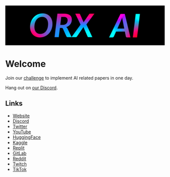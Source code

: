 ![orxai.com](profile/github-banner.png)

# Welcome

Join our [challenge](https://github.com/orxaicom/daily-arxiv-code)
to implement AI related papers in one day.

Hang out on [our Discord](https://discord.gg/mEXzQsJbvP).

## Links

* [Website](https://www.orxai.com)
* [Discord](https://discord.gg/mEXzQsJbvP)
* [Twitter](https://twitter.com/orxaicom)
* [YouTube](https://www.youtube.com/@orxaicom)
* [HuggingFace](https://huggingface.co/orxaicom)
* [Kaggle](https://www.kaggle.com/orxaicom)
* [Replit](https://replit.com/@orxaicom)
* [GitLab](https://gitlab.com/orxaicom)
* [Reddit](https://www.reddit.com/user/orxaicom)
* [Twitch](https://www.twitch.tv/orxaicom)
* [TikTok](https://www.tiktok.com/@orxaicom)
